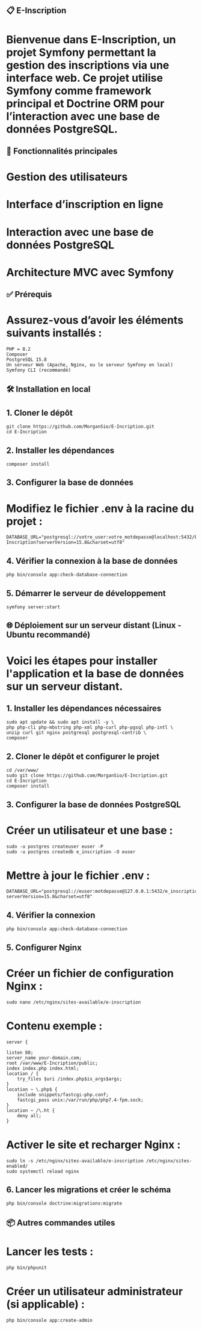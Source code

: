 ## 📋 E-Inscription
# Bienvenue dans E-Inscription, un projet Symfony permettant la gestion des inscriptions via une interface web. Ce projet utilise Symfony comme framework principal et Doctrine ORM pour l’interaction avec une base de données PostgreSQL.

## 🚀 Fonctionnalités principales
# Gestion des utilisateurs

# Interface d’inscription en ligne

# Interaction avec une base de données PostgreSQL

# Architecture MVC avec Symfony

## ✅ Prérequis
# Assurez-vous d’avoir les éléments suivants installés :

    PHP = 8.2
    Composer
    PostgreSQL 15.8
    Un serveur Web (Apache, Nginx, ou le serveur Symfony en local)
    Symfony CLI (recommandé)



## 🛠️ Installation en local
## 1. Cloner le dépôt

    git clone https://github.com/MorganSio/E-Incription.git
    cd E-Incription


## 2. Installer les dépendances

    composer install


## 3. Configurer la base de données
# Modifiez le fichier .env à la racine du projet :

    DATABASE_URL="postgresql://votre_user:votre_motdepasse@localhost:5432/E-Inscription?serverVersion=15.8&charset=utf8"


## 4. Vérifier la connexion à la base de données

    php bin/console app:check-database-connection


## 5. Démarrer le serveur de développement

    symfony server:start


## 🌐 Déploiement sur un serveur distant (Linux - Ubuntu recommandé)
# Voici les étapes pour installer l'application et la base de données sur un serveur distant.


## 1. Installer les dépendances nécessaires

    sudo apt update && sudo apt install -y \
    php php-cli php-mbstring php-xml php-curl php-pgsql php-intl \
    unzip curl git nginx postgresql postgresql-contrib \
    composer


## 2. Cloner le dépôt et configurer le projet

    cd /var/www/
    sudo git clone https://github.com/MorganSio/E-Incription.git
    cd E-Incription
    composer install


## 3. Configurer la base de données PostgreSQL
# Créer un utilisateur et une base :

    sudo -u postgres createuser euser -P
    sudo -u postgres createdb e_inscription -O euser


# Mettre à jour le fichier .env :

    DATABASE_URL="postgresql://euser:motdepasse@127.0.0.1:5432/e_inscription?serverVersion=15.8&charset=utf8"


## 4. Vérifier la connexion

    php bin/console app:check-database-connection


## 5. Configurer Nginx
# Créer un fichier de configuration Nginx :

    sudo nano /etc/nginx/sites-available/e-inscription


# Contenu exemple :


    server {

    listen 80;
    server_name your-domain.com;
    root /var/www/E-Incription/public;
    index index.php index.html;
    location / {
        try_files $uri /index.php$is_args$args;
    }
    location ~ \.php$ {
        include snippets/fastcgi-php.conf;
        fastcgi_pass unix:/var/run/php/php7.4-fpm.sock;
    }
    location ~ /\.ht {
        deny all;
    }


# Activer le site et recharger Nginx :

    sudo ln -s /etc/nginx/sites-available/e-inscription /etc/nginx/sites-enabled/
    sudo systemctl reload nginx


## 6. Lancer les migrations et créer le schéma

    php bin/console doctrine:migrations:migrate


## 📦 Autres commandes utiles
# Lancer les tests :

    php bin/phpunit


# Créer un utilisateur administrateur (si applicable) :

    php bin/console app:create-admin
